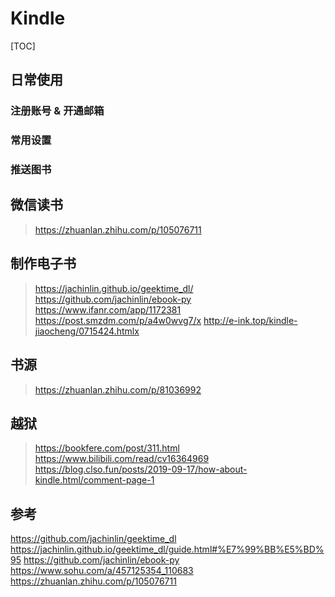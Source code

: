 # Kindle

[TOC]

## 日常使用

### 注册账号 & 开通邮箱

### 常用设置

### 推送图书

## 微信读书

> https://zhuanlan.zhihu.com/p/105076711

## 制作电子书

> https://jachinlin.github.io/geektime_dl/
> https://github.com/jachinlin/ebook-py
> https://www.ifanr.com/app/1172381
> https://post.smzdm.com/p/a4w0wvg7/x
> http://e-ink.top/kindle-jiaocheng/0715424.htmlx

## 书源

> https://zhuanlan.zhihu.com/p/81036992

## 越狱

> https://bookfere.com/post/311.html
> https://www.bilibili.com/read/cv16364969
> https://blog.clso.fun/posts/2019-09-17/how-about-kindle.html/comment-page-1

## 参考

https://github.com/jachinlin/geektime_dl
https://jachinlin.github.io/geektime_dl/guide.html#%E7%99%BB%E5%BD%95
https://github.com/jachinlin/ebook-py
https://www.sohu.com/a/457125354_110683
https://zhuanlan.zhihu.com/p/105076711